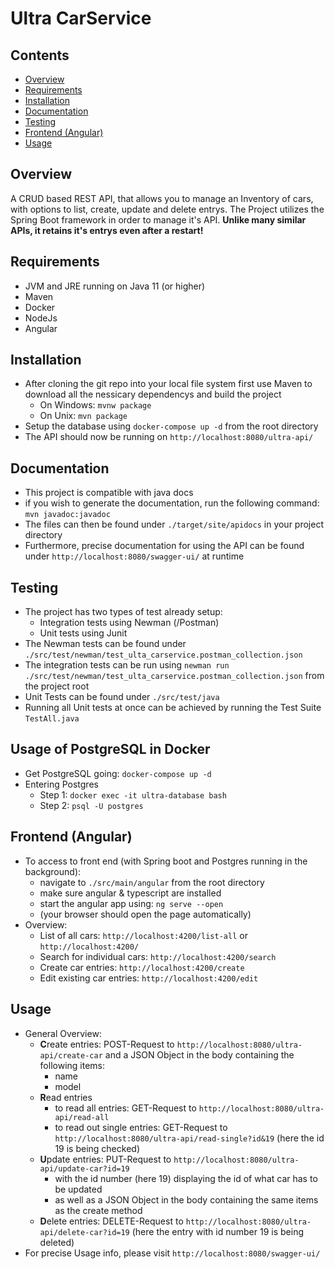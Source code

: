 # Ultra CarService 

## Contents
- [Overview](#Overview)
- [Requirements](#Requirements)
- [Installation](#Installation)
- [Documentation](#Documentation)
- [Testing](#Testing)
- [Frontend (Angular)](#Frontend (Angular))
- [Usage](#Usage)

## Overview
A CRUD based REST API, that allows you to manage an Inventory of cars, with options to list, create, update and delete entrys. 
The Project utilizes the Spring Boot framework in order to manage it's API. **Unlike many similar APIs, it retains it's entrys even after a restart!**

## Requirements
- JVM and JRE running on Java 11 (or higher)
- Maven
- Docker
- NodeJs
- Angular

## Installation
- After cloning the git repo into your local file system first use Maven to download all the nessicary dependencys and build the project
    - On Windows:   ``mvnw package``
    - On Unix:  ``mvn package`` 
- Setup the database using ``docker-compose up -d`` from the root directory
- The API should now be running on ``http://localhost:8080/ultra-api/``

## Documentation
- This project is compatible with java docs
- if you wish to generate the documentation, run the following command: ``mvn javadoc:javadoc``
- The files can then be found under ``./target/site/apidocs`` in your project directory
- Furthermore, precise documentation for using the API can be found under ``http://localhost:8080/swagger-ui/`` at runtime

## Testing
- The project has two types of test already setup: 
    - Integration tests using Newman (/Postman)
    - Unit tests using Junit
- The Newman tests can be found under ``./src/test/newman/test_ulta_carservice.postman_collection.json``
- The integration tests can be run using ``newman run ./src/test/newman/test_ulta_carservice.postman_collection.json`` from the project root
- Unit Tests can be found under ``./src/test/java``
- Running all Unit tests at once can be achieved by running the Test Suite ``TestAll.java``

## Usage of PostgreSQL in Docker
- Get PostgreSQL going: ``docker-compose up -d``
- Entering Postgres
    - Step 1: ``docker exec -it ultra-database bash``
    - Step 2: ``psql -U postgres``
    
## Frontend (Angular)
- To access to front end (with Spring boot and Postgres running in the background):
    - navigate to ``./src/main/angular`` from the root directory
    - make sure angular & typescript are installed 
    - start the angular app using: ``ng serve --open``
    - (your browser should open the page automatically)
- Overview:
    - List of all cars: ``http://localhost:4200/list-all`` or ``http://localhost:4200/``
    - Search for individual cars: ``http://localhost:4200/search``
    - Create car entries: ``http://localhost:4200/create``
    - Edit existing car entries: ``http://localhost:4200/edit``

## Usage
- General Overview:
    - **C**reate entries: POST-Request to ``http://localhost:8080/ultra-api/create-car`` and a JSON Object in the body containing the following items:
        - name
        - model
    - **R**ead entries
        - to read all entries: GET-Request to ``http://localhost:8080/ultra-api/read-all``
        - to read out single entries: GET-Request to ``http://localhost:8080/ultra-api/read-single?id&19`` (here the id 19 is being checked)
    - **U**pdate entries: PUT-Request to ``http://localhost:8080/ultra-api/update-car?id=19``
        - with the id number (here 19) displaying the id of what car has to be updated 
        - as well as a JSON Object in the body containing the same items as the create method
    - **D**elete entries: DELETE-Request to ``http://localhost:8080/ultra-api/delete-car?id=19`` (here the entry with id number 19 is being deleted)
- For precise Usage info, please visit ``http://localhost:8080/swagger-ui/``
